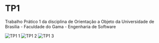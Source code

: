 # TP1
Trabalho Prático 1 da disciplina de Orientação a Objeto da Universidade de Brasilia - Faculdade do Gama - Engenharia de Software

![TP1 1](https://user-images.githubusercontent.com/87709987/151436477-f12b55d2-f286-458f-bdb7-2ed308d417e4.png)
![TP1 2](https://user-images.githubusercontent.com/87709987/151436710-a8f539f0-4a5c-4d53-8dd7-eb27b172f9cd.png)
![TP1 3](https://user-images.githubusercontent.com/87709987/151436890-1e2a2581-3918-4705-8d6d-b7f5b825d237.png)
